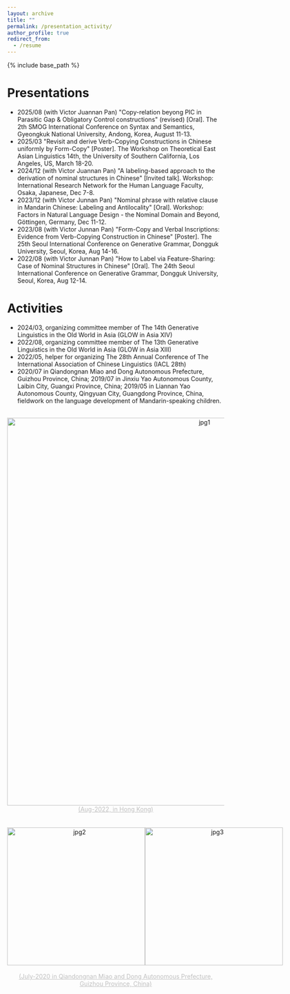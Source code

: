 ```yaml
---
layout: archive
title: ""
permalink: /presentation_activity/
author_profile: true
redirect_from:
  - /resume
---
```


{% include base_path %}

Presentations
======
- 2025/08 (with Victor Juannan Pan) "Copy-relation beyong PIC in Parasitic Gap & Obligatory Control constructions" (revised) [Oral]. The 2th SMOG International Conference on Syntax and Semantics, Gyeongkuk National University, Andong, Korea, August 11-13. 
- 2025/03 "Revisit and derive Verb-Copying Constructions in Chinese uniformly by Form-Copy" [Poster]. The Workshop on Theoretical East Asian Linguistics 14th, the University of Southern California, Los Angeles, US, March 18-20.
- 2024/12 (with Victor Juannan Pan) "A labeling-based approach to the derivation of nominal structures in Chinese" [Invited talk]. Workshop: International Research Network for the Human Language Faculty, Osaka, Japanese, Dec 7-8.
- 2023/12 (with Victor Junnan Pan) "Nominal phrase with relative clause in Mandarin Chinese: Labeling and Antilocality" [Oral]. Workshop: Factors in Natural Language Design - the Nominal Domain and Beyond, Göttingen, Germany, Dec 11-12.
- 2023/08 (with Victor Junnan Pan) "Form-Copy and Verbal Inscriptions: Evidence from Verb-Copying Construction in Chinese" [Poster]. The 25th Seoul International Conference on Generative Grammar, Dongguk University, Seoul, Korea, Aug 14-16.  
- 2022/08 (with Victor Junnan Pan) "How to Label via Feature-Sharing: Case of Nominal Structures in Chinese" [Oral]. The 24th Seoul International Conference on Generative Grammar, Dongguk University, Seoul, Korea, Aug 12-14.
  

Activities
======
- 2024/03, organizing committee member of The 14th Generative Linguistics in the Old World in Asia (GLOW in Asia XIV)
- 2022/08, organizing committee member of  The 13th Generative Linguistics in the Old World in Asia (GLOW in Asia XIII)
- 2022/05, helper for organizing The 28th Annual Conference of The International Association of Chinese Linguistics (IACL 28th) 
- 2020/07 in Qiandongnan Miao and Dong Autonomous Prefecture, Guizhou Province, China; 2019/07 in Jinxiu Yao Autonomous County, Laibin City, Guangxi Province, China; 2019/05 in Liannan Yao Autonomous County, Qingyuan City, Guangdong Province, China, fieldwork on the language development of Mandarin-speaking children. 
<br>

<div style="text-align: center;">
  <img src="/Xiangyu_LI/images/activity1.jpg" width="900" height="auto" alt="jpg1">
</div>
<div style="text-align: center;">
    <div style="font-size:14px;color:#C0C0C0;text-decoration:underline;">(Aug-2022, in Hong Kong)
</div>
<br><br>

<div style="display: flex; justify-content: space-around;">
  <div style="text-align: center;">
    <img src="/Xiangyu_LI/images/activity2.jpg" alt="jpg2" style="width: 320px; height: auto;"> </div>
  <div style="text-align: center;">
    <img src="/Xiangyu_LI/images/fNIRs.jpg" alt="jpg3" style="width: 320px; height: auto;"></div>
  </div>
  <br>
  <div style="text-align: center;">
  <div style="font-size:14px;color:#C0C0C0;text-decoration:underline;">(July-2020 in Qiandongnan Miao and Dong Autonomous Prefecture, Guizhou Province, China)</div>  
</div>
  

